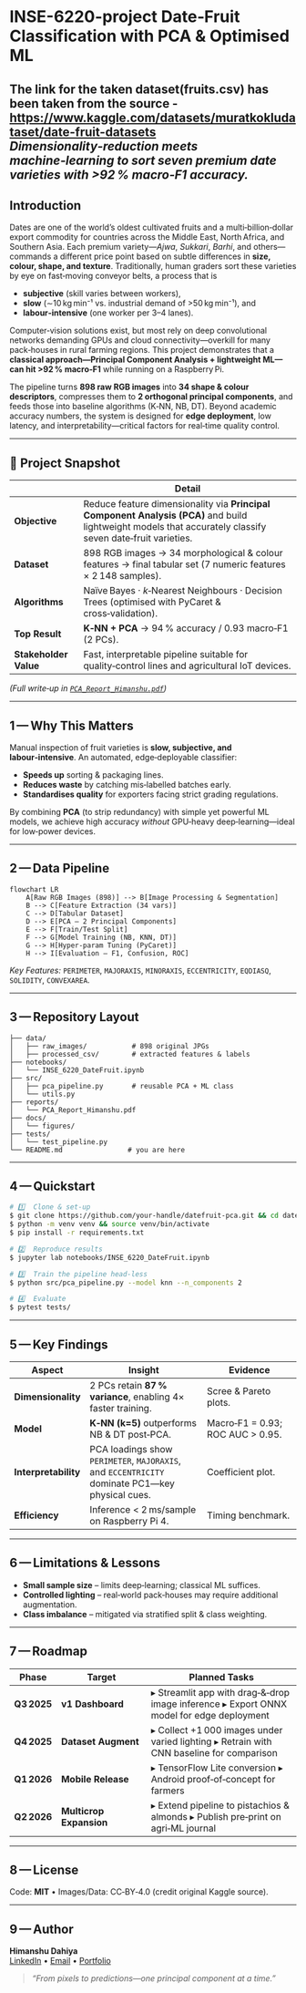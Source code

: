 # INSE-6220-project Date‑Fruit Classification with PCA & Optimised ML
The link for the taken dataset(fruits.csv) has been taken from the source -
https://www.kaggle.com/datasets/muratkokludataset/date-fruit-datasets
*Dimensionality‑reduction meets machine‑learning to sort seven premium date varieties with >92 % macro‑F1 accuracy.*
---

## Introduction

Dates are one of the world’s oldest cultivated fruits and a multi‑billion‑dollar export commodity for countries across the Middle East, North Africa, and Southern Asia. Each premium variety—*Ajwa*, *Sukkari*, *Barhi*, and others—commands a different price point based on subtle differences in **size, colour, shape, and texture**. Traditionally, human graders sort these varieties by eye on fast‑moving conveyor belts, a process that is

- **subjective** (skill varies between workers),
- **slow** (∼10 kg min⁻¹ vs. industrial demand of >50 kg min⁻¹), and
- **labour‑intensive** (one worker per 3–4 lanes).

Computer‑vision solutions exist, but most rely on deep convolutional networks demanding GPUs and cloud connectivity—overkill for many pack‑houses in rural farming regions. This project demonstrates that a **classical approach—Principal Component Analysis + lightweight ML—can hit >92 % macro‑F1** while running on a Raspberry Pi.

The pipeline turns **898 raw RGB images** into **34 shape & colour descriptors**, compresses them to **2 orthogonal principal components**, and feeds those into baseline algorithms (K‑NN, NB, DT). Beyond academic accuracy numbers, the system is designed for **edge deployment**, low latency, and interpretability—critical factors for real‑time quality control.

---

## 🍇 Project Snapshot

|                       | Detail                                                                                                                                                      |
| --------------------- | ----------------------------------------------------------------------------------------------------------------------------------------------------------- |
| **Objective**         | Reduce feature dimensionality via **Principal Component Analysis (PCA)** and build lightweight models that accurately classify  seven date‑fruit varieties. |
| **Dataset**           | 898 RGB images → 34 morphological & colour features → final tabular set (7 numeric features × 2 148 samples).                                               |
| **Algorithms**        | Naïve Bayes · *k*‑Nearest Neighbours · Decision Trees  (optimised with PyCaret & cross‑validation).                                                         |
| **Top Result**        | **K‑NN + PCA** → 94 % accuracy / 0.93 macro‑F1 (2 PCs).                                                                                                     |
| **Stakeholder Value** | Fast, interpretable pipeline suitable for quality‑control lines and agricultural IoT devices.                                                               |

*(Full write‑up in *[*`PCA_Report_Himanshu.pdf`*](./reports/PCA_Report_Himanshu.pdf)*)*

---

## 1 — Why This Matters

Manual inspection of fruit varieties is **slow, subjective, and labour‑intensive**. An automated, edge‑deployable classifier:

- **Speeds up** sorting & packaging lines.
- **Reduces waste** by catching mis‑labelled batches early.
- **Standardises quality** for exporters facing strict grading regulations.

By combining **PCA** (to strip redundancy) with simple yet powerful ML models, we achieve high accuracy *without* GPU‑heavy deep‑learning—ideal for low‑power devices.

---

## 2 — Data Pipeline

```mermaid
flowchart LR
    A[Raw RGB Images (898)] --> B[Image Processing & Segmentation]
    B --> C[Feature Extraction (34 vars)]
    C --> D[Tabular Dataset]
    D --> E[PCA – 2 Principal Components]
    E --> F[Train/Test Split]
    F --> G[Model Training (NB, KNN, DT)]
    G --> H[Hyper‑param Tuning (PyCaret)]
    H --> I[Evaluation – F1, Confusion, ROC]
```

*Key Features:* `PERIMETER`, `MAJORAXIS`, `MINORAXIS`, `ECCENTRICITY`, `EQDIASQ`, `SOLIDITY`, `CONVEXAREA`.

---

## 3 — Repository Layout

```text
├── data/
│   ├── raw_images/           # 898 original JPGs
│   ├── processed_csv/        # extracted features & labels
├── notebooks/
│   └── INSE_6220_DateFruit.ipynb
├── src/
│   ├── pca_pipeline.py       # reusable PCA + ML class
│   └── utils.py
├── reports/
│   └── PCA_Report_Himanshu.pdf
├── docs/
│   └── figures/
├── tests/
│   └── test_pipeline.py
└── README.md                # you are here
```

---

## 4 — Quickstart

```bash
# 1️⃣  Clone & set‑up
$ git clone https://github.com/your‑handle/datefruit‑pca.git && cd datefruit‑pca
$ python -m venv venv && source venv/bin/activate
$ pip install -r requirements.txt

# 2️⃣  Reproduce results
$ jupyter lab notebooks/INSE_6220_DateFruit.ipynb

# 3️⃣  Train the pipeline head‑less
$ python src/pca_pipeline.py --model knn --n_components 2

# 4️⃣  Evaluate
$ pytest tests/
```

---

## 5 — Key Findings

| Aspect               | Insight                                                                                        | Evidence                         |
| -------------------- | ---------------------------------------------------------------------------------------------- | -------------------------------- |
| **Dimensionality**   | 2 PCs retain **87 % variance**, enabling 4× faster training.                                   | Scree & Pareto plots.            |
| **Model**            | **K‑NN (k=5)** outperforms NB & DT post‑PCA.                                                   | Macro‑F1 = 0.93; ROC AUC > 0.95. |
| **Interpretability** | PCA loadings show `PERIMETER`, `MAJORAXIS`, and `ECCENTRICITY` dominate PC1—key physical cues. | Coefficient plot.                |
| **Efficiency**       | Inference < 2 ms/sample on Raspberry Pi 4.                                                     | Timing benchmark.                |

---

## 6 — Limitations & Lessons

- **Small sample size** – limits deep‑learning; classical ML suffices.
- **Controlled lighting** – real‑world pack‑houses may require additional augmentation.
- **Class imbalance** – mitigated via stratified split & class weighting.

---

## 7 — Roadmap

| Phase       | Target                  | Planned Tasks                                                                             |
| ----------- | ----------------------- | ----------------------------------------------------------------------------------------- |
| **Q3 2025** | **v1 Dashboard**        | ▸ Streamlit app with drag‑&‑drop image inference  ▸ Export ONNX model for edge deployment |
| **Q4 2025** | **Dataset Augment**     | ▸ Collect +1 000 images under varied lighting  ▸ Retrain with CNN baseline for comparison |
| **Q1 2026** | **Mobile Release**      | ▸ TensorFlow Lite conversion  ▸ Android proof‑of‑concept for farmers                      |
| **Q2 2026** | **Multicrop Expansion** | ▸ Extend pipeline to pistachios & almonds  ▸ Publish pre‑print on agri‑ML journal         |

---

## 8 — License

Code: **MIT** • Images/Data: CC‑BY‑4.0 (credit original Kaggle source).

---

## 9 — Author

**Himanshu Dahiya**\
[LinkedIn](https://www.linkedin.com/in/your‑profile) • [Email](mailto\:your.email@example.com) • [Portfolio](https://your‑domain.com)

> *“From pixels to predictions—one principal component at a time.”*


